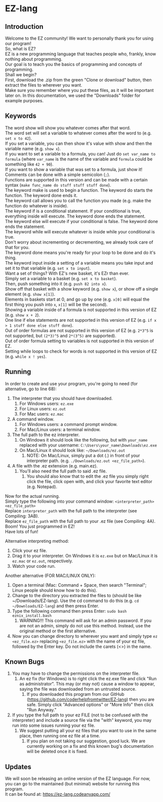 # EZ-lang

## Introduction

Welcome to the EZ community! We want to personally thank you for using our program!
<br/>
So, what is EZ?
<br/>
EZ is a new programming language that teaches people who, frankly, know nothing about programming.
<br/>
Our goal is to teach you the basics of programming and concepts of programming.
<br/>
Shall we begin?
<br/>
First, download the .zip from the green "Clone or download" button, then extract the files to wherever you want.
<br/>
Make sure you remember where you put these files, as it will be important later on. In this documentation, we used the "Downloads" folder for example purposes.

## Keywords

The word show will show you whatever comes after that word.
<br/>
The word set will set a variable to whatever comes after the word to (e.g. `set x to 42`).
<br/>
If you set a variable, you can then show it's value with show and then the variable name (e.g. `show x`).
<br/>
If you want to set a variable to a formula, you can! Just do `set var_name to formula` (where `var_name` is the name of the variable and `formula` could be something like `42 + 90`).
<br/>
If you want to show a variable that was set to a formula, just show it!
<br/>
Comments can be done with a simple semicolon (`;`).
<br/>
Functions are supported in this version and can be made with a certain syntax (`make func_name do stuff stuff stuff done`).
<br/>
The keyword make is used to begin a function. The keyword do starts the function. The keyword done ends it.
<br/>
The keyword call allows you to call the function you made (e.g. make the function do whatever is inside).
<br/>
The keyword if is a conditional statement. If your conditional is true, everything inside will execute. The keyword done ends the statement.
<br/>
The keyword else will execute if your conditional is false. The keyword done ends the statement.
<br/>
The keyword while will execute whatever is inside while your conditional is true.
<br/>
Don't worry about incrementing or decrementing, we already took care of that for you.
<br/>
The keyword done means you're ready for your loop to be done and do it's thing.
<br/>
The keyword input inside a setting of a variable means you take input and set it to that variable (e.g. `set x to input`).
<br/>
Want a set of things? With EZ's new basket, it's EZr than ever.
<br/>
Simply set a variable to a basket (e.g. `set x to basket`).
<br/>
Then, push something into it (e.g. `push 82 into x`).
<br/>
Show off that basket with a show keyword (e.g. `show x`), or show off a single element (e.g. `show x[1]`).
<br/>
Elements in baskets start at 0, and go up by one (e.g. `x[0]` will equal the first thing you push into `x`, `x[1]` will be the second).
<br/>
Showing a variable inside of a formula is not supported in this version of EZ (e.g. `show x + 2`).
<br/>
One line if else statements are not supported in this version of EZ (e.g. `if x > 1 stuff done else stuff done`).
<br/>
Out of order formulas are not supported in this version of EZ (e.g. `2*3^5` is not supported, but `(2*3)^5` and `2*(3^5)` are supported).
<br/>
Out of order formula setting to variables is not supported in this version of EZ.
<br/>
Setting while loops to check for words is not supported in this version of EZ (e.g. `while x ! yes`).

## Running

In order to create and use your program, you're going to need (for alternative, go to line 68):
<br/>
1. The interpreter that you should have downloaded.
	1. For Windows users: `ez.exe`
	2. For Linux users: `ez.out`
	3. For Mac users: `ez.mac`
2. A command window.
	1. For Windows users: a command prompt window.
	2. For Mac/Linux users: a terminal window.
3. The full path to the ez interpreter.
	1. On Windows it should look like the following, but with `your_name` replaced with your username: `C:\Users\your_name\Downloads\ez.exe`
	2. On Mac/Linux it should look like: `~/Downloads/ez.out`
		1. NOTE: On Mac/Linux, simply put a dot (.) in front of your interpreter path. (e.g. `./Downloads/ez.out <ez_file_path>`).
4. A file with the .ez extension (e.g. main.ez).
	1. You'll also need the full path to said .ez file.
		1. You should also know that to edit the .ez file you simply right click the file, click open with, and click your favorite text editor (e.g. Notepad).

Now for the actual running.
<br/>
Simply type the following into your command window: `<interpreter_path> <ez_file_path>`
<br/>
Replace `interpreter_path` with the full path to the interpreter (see Compiling: 3AB).
<br/>
Replace `ez_file_path` with the full path to your .ez file (see Compiling: 4A).
<br/>
Boom! You just programmed in EZ!
<br/>
Have lots of fun!
<br/>

Alternative interpreting method:
1. Click your ez file.
2. Drag it to your interpreter. On Windows it is `ez.exe` but on Mac/Linux it is `ez.mac` or `ez.out`, respectively.
3. Watch your code run.

Another alternative (FOR MAC/LINUX ONLY):
<br/>
1. Open a terminal (Mac: Command + Space, then search "Terminal"; Linux people should know how to do this).
2. Change to the directory you extracted the files to (should be like ~/Downloads/EZ-lang). Use the cd command to do this (e.g. `cd ~/Downloads/EZ-lang`) and then press Enter.
3. Type the following command then press Enter: `sudo bash eznix_install.bash`
	1. WARNING!!! This command will ask for an admin password. If you are not an admin, simply do not use this method. Instead, use the original method or the first alternative.
4. Now you can change directory to wherever you want and simply type `ez <ez_file.ez>` replacing `<ez_file.ez>` with the name of your ez file, followed by the Enter key. Do not include the carets (<>) in the name.

## Known Bugs

1. You may have to change the permissions on the interpreter file.
	1. An ez fix (for Windows) is to right click the ez.exe file and click "Run as administrator". This may (or may not) cause a window to appear, saying the file was downloaded from an untrusted source. 
		1. If you downloaded this program from our GitHub (https://github.com/coderhelpfromtwitter/EZ-lang) then you are safe. Simply click "Advanced options" or "More Info" then click "Run Anyway."
1. If you type the full path to your ez FILE (not to be confused with the interpreter) and include a source file via the "with" keyword, you may run into some issues running your ez file.
	1. We suggest putting all your ez files that you want to use in the same place, then running one ez file at a time.
		1. If you plan on not taking our suggestion, good luck. We are currently working on a fix and this known bug's documentation will be deleted once it is fixed.

## Updates

We will soon be releasing an online version of the EZ language. For now, you can go to the maintained (but minimal) website for running this program.
<br/>
It can be found at: https://ez-lang.codeanyapp.com/
